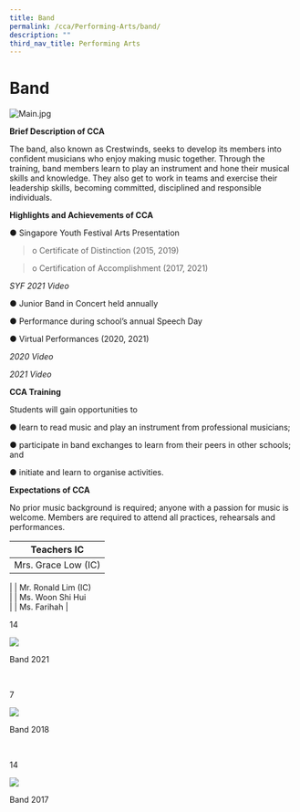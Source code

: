 ```yaml
---
title: Band
permalink: /cca/Performing-Arts/band/
description: ""
third_nav_title: Performing Arts
---
```

Band
====

![Main.jpg](https://prcss.moe.edu.sg/qql/slot/u200/pdf/CCA%20and%20NYAA/Band/Main.jpg)

  

**Brief Description of CCA**  

The band, also known as Crestwinds, seeks to develop its members into confident musicians who enjoy making music together. Through the training, band members learn to play an instrument and hone their musical skills and knowledge. They also get to work in teams and exercise their leadership skills, becoming committed, disciplined and responsible individuals. 

  

**Highlights and Achievements of CCA**

● Singapore Youth Festival Arts Presentation

> o Certificate of Distinction (2015, 2019)

> o Certification of Accomplishment (2017, 2021)

  

_SYF 2021 Video_

  

● Junior Band in Concert held annually

● Performance during school’s annual Speech Day

● Virtual Performances (2020, 2021)

  

_2020 Video_

  

_2021 Video_

  

**CCA Training**

Students will gain opportunities to

● learn to read music and play an instrument from professional musicians; 

● participate in band exchanges to learn from their peers in other schools; and

● initiate and learn to organise activities. 

  

**Expectations of CCA**

No prior music background is required; anyone with a passion for music is welcome. Members are required to attend all practices, rehearsals and performances.

  

| Teachers IC |
| --- |
| Mrs. Grace Low (IC)  
 |
| Mr. Ronald Lim (IC)  
 |
| Ms. Woon Shi Hui  
 |
| Ms. Farihah |

  

14

![](https://prcss.moe.edu.sg/qql/slot/catalog/pc40/.tn.1c389d177_39660.jpg.jpg)

Band 2021

 

7

![](https://prcss.moe.edu.sg/qql/slot/catalog/pc33/.tn.fff0b1fd8_32500.JPG.jpg)

Band 2018

 

14

![](https://prcss.moe.edu.sg/qql/slot/catalog/pc24/.tn.facce6522_23432.jpg.jpg)

Band 2017